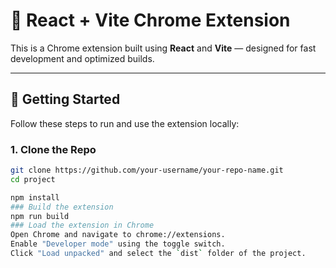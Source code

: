 # 🔌 React + Vite Chrome Extension

This is a Chrome extension built using **React** and **Vite** — designed for fast development and optimized builds.

---

## 🚀 Getting Started

Follow these steps to run and use the extension locally:

### 1. Clone the Repo

```bash
git clone https://github.com/your-username/your-repo-name.git
cd project

npm install
### Build the extension
npm run build
### Load the extension in Chrome
Open Chrome and navigate to chrome://extensions.
Enable "Developer mode" using the toggle switch.
Click "Load unpacked" and select the `dist` folder of the project.
